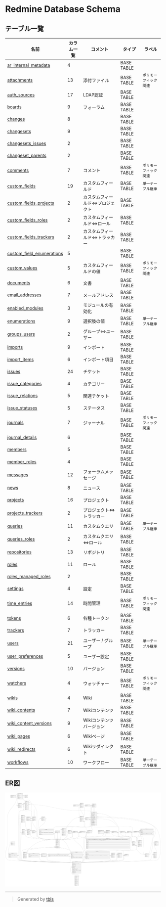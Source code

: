 # Redmine Database Schema

## テーブル一覧

| 名前                                                        | カラム一覧      | コメント                            | タイプ        | ラベル                    |
| --------------------------------------------------------- | ---------- | ------------------------------- | ---------- | ---------------------- |
| [ar_internal_metadata](ar_internal_metadata.md)           | 4          |                                 | BASE TABLE |                        |
| [attachments](attachments.md)                             | 13         | 添付ファイル                          | BASE TABLE | `ポリモーフィック関連`           |
| [auth_sources](auth_sources.md)                           | 17         | LDAP認証                          | BASE TABLE |                        |
| [boards](boards.md)                                       | 9          | フォーラム                           | BASE TABLE |                        |
| [changes](changes.md)                                     | 8          |                                 | BASE TABLE |                        |
| [changesets](changesets.md)                               | 9          |                                 | BASE TABLE |                        |
| [changesets_issues](changesets_issues.md)                 | 2          |                                 | BASE TABLE |                        |
| [changeset_parents](changeset_parents.md)                 | 2          |                                 | BASE TABLE |                        |
| [comments](comments.md)                                   | 7          | コメント                            | BASE TABLE | `ポリモーフィック関連`           |
| [custom_fields](custom_fields.md)                         | 19         | カスタムフィールド                       | BASE TABLE | `単一テーブル継承`             |
| [custom_fields_projects](custom_fields_projects.md)       | 2          | カスタムフィールド⇔プロジェクト                | BASE TABLE |                        |
| [custom_fields_roles](custom_fields_roles.md)             | 2          | カスタムフィールド⇔ロール                   | BASE TABLE |                        |
| [custom_fields_trackers](custom_fields_trackers.md)       | 2          | カスタムフィールド⇔トラッカー                 | BASE TABLE |                        |
| [custom_field_enumerations](custom_field_enumerations.md) | 5          |                                 | BASE TABLE |                        |
| [custom_values](custom_values.md)                         | 5          | カスタムフィールドの値                     | BASE TABLE | `ポリモーフィック関連`           |
| [documents](documents.md)                                 | 6          | 文書                              | BASE TABLE |                        |
| [email_addresses](email_addresses.md)                     | 7          | メールアドレス                         | BASE TABLE |                        |
| [enabled_modules](enabled_modules.md)                     | 3          | モジュールの有効化                       | BASE TABLE |                        |
| [enumerations](enumerations.md)                           | 9          | 選択肢の値                           | BASE TABLE | `単一テーブル継承`             |
| [groups_users](groups_users.md)                           | 2          | グループ⇔ユーザー                       | BASE TABLE |                        |
| [imports](imports.md)                                     | 9          | インポート                           | BASE TABLE |                        |
| [import_items](import_items.md)                           | 6          | インポート項目                         | BASE TABLE |                        |
| [issues](issues.md)                                       | 24         | チケット                            | BASE TABLE |                        |
| [issue_categories](issue_categories.md)                   | 4          | カテゴリー                           | BASE TABLE |                        |
| [issue_relations](issue_relations.md)                     | 5          | 関連チケット                          | BASE TABLE |                        |
| [issue_statuses](issue_statuses.md)                       | 5          | ステータス                           | BASE TABLE |                        |
| [journals](journals.md)                                   | 7          | ジャーナル                           | BASE TABLE | `ポリモーフィック関連`           |
| [journal_details](journal_details.md)                     | 6          |                                 | BASE TABLE |                        |
| [members](members.md)                                     | 5          |                                 | BASE TABLE |                        |
| [member_roles](member_roles.md)                           | 4          |                                 | BASE TABLE |                        |
| [messages](messages.md)                                   | 12         | フォーラムメッセージ                      | BASE TABLE |                        |
| [news](news.md)                                           | 8          | ニュース                            | BASE TABLE |                        |
| [projects](projects.md)                                   | 16         | プロジェクト                          | BASE TABLE |                        |
| [projects_trackers](projects_trackers.md)                 | 2          | プロジェクト⇔トラッカー                    | BASE TABLE |                        |
| [queries](queries.md)                                     | 11         | カスタムクエリ                         | BASE TABLE | `単一テーブル継承`             |
| [queries_roles](queries_roles.md)                         | 2          | カスタムクエリ⇔ロール                     | BASE TABLE |                        |
| [repositories](repositories.md)                           | 13         | リポジトリ                           | BASE TABLE |                        |
| [roles](roles.md)                                         | 11         | ロール                             | BASE TABLE |                        |
| [roles_managed_roles](roles_managed_roles.md)             | 2          |                                 | BASE TABLE |                        |
| [settings](settings.md)                                   | 4          | 設定                              | BASE TABLE |                        |
| [time_entries](time_entries.md)                           | 14         | 時間管理                            | BASE TABLE | `ポリモーフィック関連`           |
| [tokens](tokens.md)                                       | 6          | 各種トークン                          | BASE TABLE |                        |
| [trackers](trackers.md)                                   | 7          | トラッカー                           | BASE TABLE |                        |
| [users](users.md)                                         | 21         | ユーザー / グループ                     | BASE TABLE | `単一テーブル継承`             |
| [user_preferences](user_preferences.md)                   | 5          | ユーザー設定                          | BASE TABLE |                        |
| [versions](versions.md)                                   | 10         | バージョン                           | BASE TABLE |                        |
| [watchers](watchers.md)                                   | 4          | ウォッチャー                          | BASE TABLE | `ポリモーフィック関連`           |
| [wikis](wikis.md)                                         | 4          | Wiki                            | BASE TABLE |                        |
| [wiki_contents](wiki_contents.md)                         | 7          | Wikiコンテンツ                       | BASE TABLE |                        |
| [wiki_content_versions](wiki_content_versions.md)         | 9          | Wikiコンテンツバージョン                  | BASE TABLE |                        |
| [wiki_pages](wiki_pages.md)                               | 6          | Wikiページ                         | BASE TABLE |                        |
| [wiki_redirects](wiki_redirects.md)                       | 6          | Wikiリダイレクト                      | BASE TABLE |                        |
| [workflows](workflows.md)                                 | 10         | ワークフロー                          | BASE TABLE | `単一テーブル継承`             |

## ER図

![er](schema.svg)

---

> Generated by [tbls](https://github.com/k1LoW/tbls)
